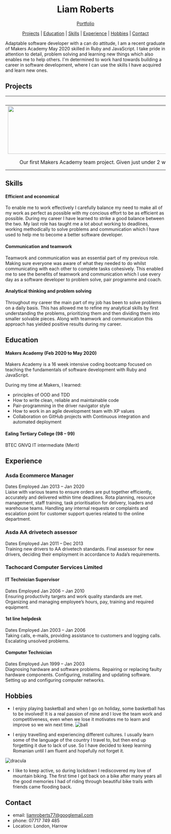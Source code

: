 <h1 align=center> 
 Liam Roberts
</h1>

<div align="center">

[Portfolio](https://bit.ly/liams_portfolio)

</div>

<div align="center">

[Projects](#Projects) |
[Education](#Education) |
[Skills](#Skills)  |
[Experience](#Experience) |
[Hobbies](#Hobbies) |
[Contact](#Contact)

</div>


Adaptable software developer with a can do attitude, I am a recent graduate of Makers Academy May 2020 skilled in Ruby and JavaScript. I take pride in attention to detail, problem solving and learning new things which also enables me to help others. I'm determined to work hard towards building a career in software development, where I can use the skills I have acquired and learn new ones.

## Projects

|</a> [Makers Bnb](https://github.com/Apliz/MakersBnb)|</a> [React Spotify app](https://github.com/Team-react/Playlist_App)|</a> [Bank account](https://github.com/lroberts77/Bank-account) \| [Gilded Rose](https://github.com/lroberts77/GildedRose-Refactoring-Kata)|
|:-------------------------:|:-------------------------:|:-------------------------:|
|<img width="1604" alt="" src="./Assets/bnb.png" height="150" width="258"> | <img width="1604" alt="" src="./Assets/play.png" height="150" width="258">  | <img width="1604" alt="" src="./Assets/bank.jpg" height="150" width="258">  |
| Our first Makers Academy team project. Given just under 2 weeks to make a rival to airbnb and learn rails from scratch. We taught ourselves rails and authentication with relational databases in postgresql. | Short on time and tired of your playlists that you keep forgetting to update? No problem Introducing: [ROAD TO DISCOVERY](https://road-to-discovery.herokuapp.com/). Created using React, spotifys API, Travis for CI and automated deployment to heroku in just over a week. | Week 10 of Makers Academy, to showcase solo understanding in OOP and TDD. Written in Ruby and tested with rspec and simplecov. |

## Skills

#### Efficient and economical
To enable me to work effectively I carefully balance my need to make all of my work as perfect as possible with my concious effort to be as efficient as possible. During my career I have learned to strike a good balance between the two. My last role has taught me a lot about working to deadlines, working methodically to solve problems and communication which I have used to help me to become a better software developer.

#### Communication and teamwork
Teamwork and communication was an essential part of my previous role. Making sure everyone was aware of what they needed to do whilst communicating with each other to complete tasks cohesively. This enabled me to see the benefits of teamwork and communication which I use every day as a software developer to problem solve, pair programme and coach.

#### Analytical thinking and problem solving
Throughout my career the main part of my job has been to solve problems on a daily basis. This has allowed me to refine my analytical skills by first understanding the problems, prioritizing them and then dividing them into smaller solvable pieces. Along with teamwork and communication this approach has yielded positive results during my career.

## Education

#### Makers Academy (Feb 2020 to May 2020)

Makers Academy is a 16 week intensive coding bootcamp focused on teaching the fundamentals of software development with Ruby and JavaScript.

During my time at Makers, I learned:
- principles of OOD and TDD
- How to write clean, reliable and maintainable code
- Pair-programming in the driver navigator style
- How to work in an agile development team with XP values
- Collaboration on GitHub projects with Continuous integration and automated deployment

#### Ealing Tertiary College (98 – 99)
BTEC GNVQ IT intermediate (Merit)

## Experience

### Asda Ecommerce Manager
Dates Employed Jan 2013 – Jan 2020\
Liaise with various teams to ensure orders are put together efficiently, accurately and delivered within time deadlines. Rota planning, resource management, staff training, task prioritisation for delivery, loaders and warehouse teams. Handling any internal requests or complaints and escalation point for customer support queries related to the online department.

### Asda AA drivetech assessor
Dates Employed Jan 2011 – Dec 2013\
Training new drivers to AA drivetech standards.
Final assessor for new drivers, deciding their employment in accordance to Asda’s requirements.


### Tachocard Computer Services Limited
#### IT Technician Supervisor
Dates Employed Jan 2006 – Jan 2010\
Ensuring productivity targets and work quality standards are met.
Organizing and managing employee’s hours, pay, training and required equipment.

#### 1st line helpdesk
Dates Employed Jan 2003 – Jan 2006\
Taking calls, e-mails, providing assistance to customers and logging calls.
Escalating unsolved problems.

#### Computer Technician
Dates Employed Jun 1999 – Jan 2003\
Diagnosing hardware and software problems.
Repairing or replacing faulty hardware components.
Configuring, installing and updating software.
Setting up and configuring computer networks.

## Hobbies

- I enjoy playing basketball and when I go on holiday, some basketball has to be involved! It is a real passion of mine and I love the team work and competitiveness, even when we lose it motivates me to learn and improve so we win next time.
![ball](https://github.com/lroberts77/CV/blob/master/Assets/ball-pic.jpg?raw=true "Liam Roberts 2019-20 season cup winner and finals MVP")

- I enjoy travelling and experiencing different cultures. I usually learn some of the language of the country I travel to, but then end up forgetting it due to lack of use. So I have decided to keep learning Romanian until I am fluent and hopefully not forget it.

![dracula](https://github.com/lroberts77/CV/blob/master/Assets/draculas-castle.jpg?raw=true "Dracula's castle, ROMANIA")
- I like to keep active, so during lockdown I rediscovered my love of mountain biking. The first time I got back on a bike after many years all the good memories I had of riding through beautiful bike trails with friends came flooding back.  

## Contact
- email: liamroberts77@googlemail.com
- phone: 07717 749 485
- Location: London, Harrow
